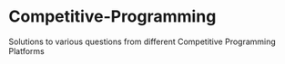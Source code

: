 # Competitive-Programming
Solutions to various questions from different Competitive Programming Platforms
